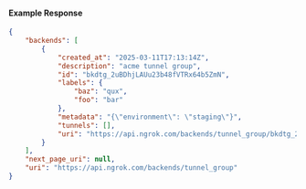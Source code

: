 <!-- Code generated for API Clients. DO NOT EDIT. -->

#### Example Response

```json
{
	"backends": [
		{
			"created_at": "2025-03-11T17:13:14Z",
			"description": "acme tunnel group",
			"id": "bkdtg_2uBDhjLAUu23b48fVTRx64b5ZmN",
			"labels": {
				"baz": "qux",
				"foo": "bar"
			},
			"metadata": "{\"environment\": \"staging\"}",
			"tunnels": [],
			"uri": "https://api.ngrok.com/backends/tunnel_group/bkdtg_2uBDhjLAUu23b48fVTRx64b5ZmN"
		}
	],
	"next_page_uri": null,
	"uri": "https://api.ngrok.com/backends/tunnel_group"
}
```
